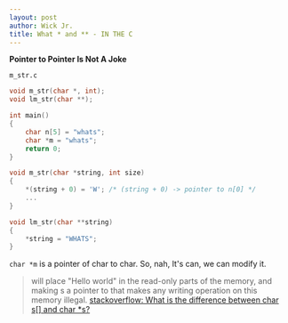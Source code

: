```yaml
---
layout: post
author: Wick Jr.
title: What * and ** - IN THE C
---
```

**Pointer to Pointer Is Not A Joke**

`m_str.c`
```c
void m_str(char *, int);
void lm_str(char **);

int main()
{
    char n[5] = "whats";
    char *m = "whats";
    return 0;
}

void m_str(char *string, int size)
{
    *(string + 0) = 'W'; /* (string + 0) -> pointer to n[0] */
    ...
}

void lm_str(char **string)
{
    *string = "WHATS";
}
```

`char *m` is a pointer of char to char. So, nah, It's can, we can modify it.
> will place "Hello world" in the read-only parts of the memory, and making s a pointer to that makes any writing operation on this memory illegal. 
> [stackoverflow: What is the difference between char s[] and char *s?](https://stackoverflow.com/questions/1704407/what-is-the-difference-between-char-s-and-char-s)
